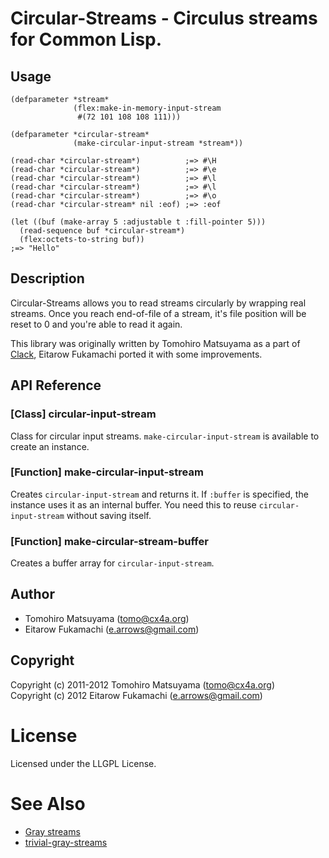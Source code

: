 # Circular-Streams - Circulus streams for Common Lisp.

## Usage

    (defparameter *stream*
                  (flex:make-in-memory-input-stream
                   #(72 101 108 108 111)))
    
    (defparameter *circular-stream*
                  (make-circular-input-stream *stream*))
    
    (read-char *circular-stream*)          ;=> #\H
    (read-char *circular-stream*)          ;=> #\e
    (read-char *circular-stream*)          ;=> #\l
    (read-char *circular-stream*)          ;=> #\l
    (read-char *circular-stream*)          ;=> #\o
    (read-char *circular-stream* nil :eof) ;=> :eof
    
    (let ((buf (make-array 5 :adjustable t :fill-pointer 5)))
      (read-sequence buf *circular-stream*)
      (flex:octets-to-string buf))
    ;=> "Hello"

## Description

Circular-Streams allows you to read streams circularly by wrapping real streams. Once you reach end-of-file of a stream, it's file position will be reset to 0 and you're able to read it again.

This library was originally written by Tomohiro Matsuyama as a part of [Clack](http://clacklisp.org), Eitarow Fukamachi ported it with some improvements.

## API Reference

### [Class] circular-input-stream

Class for circular input streams. `make-circular-input-stream` is available to create an instance.

### [Function] make-circular-input-stream

Creates `circular-input-stream` and returns it. If `:buffer` is specified, the instance uses it as an internal buffer. You need this to reuse `circular-input-stream` without saving itself.

### [Function] make-circular-stream-buffer

Creates a buffer array for `circular-input-stream`.

## Author

* Tomohiro Matsuyama (tomo@cx4a.org)
* Eitarow Fukamachi (e.arrows@gmail.com)

## Copyright

Copyright (c) 2011-2012 Tomohiro Matsuyama (tomo@cx4a.org)  
Copyright (c) 2012 Eitarow Fukamachi (e.arrows@gmail.com)

# License

Licensed under the LLGPL License.

# See Also

* [Gray streams](http://www.cliki.net/Gray%20streams)
* [trivial-gray-streams](http://www.cliki.net/trivial-gray-streams)
